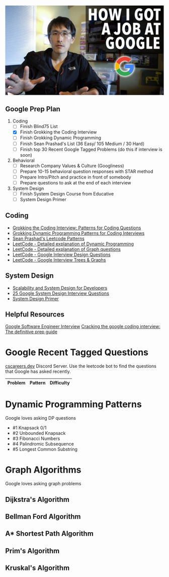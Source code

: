 
![google-tech-lead](./google-tech-lead.jpg)


## Google Prep Plan ##

1. Coding
    - [ ] Finish Blind75 List
    - [X] Finish Grokking the Coding Interview
    - [ ] Finish Grokking Dynamic Programming
    - [ ] Finish Sean Prashad's List (36 Easy/ 105 Medium / 30 Hard)
    - [ ] Finish top 30 Recent Google Tagged Problems (do this if interview is soon)

2. Behavioral
    - [ ] Research Company Values & Culture (Googliness)
    - [ ] Prepare 10-15 behavioral question responses with STAR method
    - [ ] Prepare Intro/Pitch and practice in front of somebody
    - [ ] Prepare questions to ask at the end of each interview

3. System Design
    - [ ] Finish System Design Course from Educative
    - [ ] System Design Primer

## Coding 
- [Grokking the Coding Interview: Patterns for Coding Questions](https://www.educative.io/courses/grokking-the-coding-interview)
- [Grokking Dynamic Programming Patterns for Coding Interviews](https://www.educative.io/courses/grokking-dynamic-programming-patterns-for-coding-interviews)
- [Sean Prashad's Leetcode Patterns](https://seanprashad.com/leetcode-patterns/)
- [LeetCode - Detailed explanation of Dynamic Programming](https://leetcode.com/explore/learn/card/dynamic-programming/)
- [LeetCode - Detailed explanation of Graph questions](https://leetcode.com/explore/learn/card/graph/)
- [LeetCode - Google Interview Design Questions](https://leetcode.com/explore/featured/card/google/65/design-4/)
- [LeetCode - Google Interview Trees & Graphs](https://leetcode.com/explore/featured/card/google/61/trees-and-graphs/)

## System Design

- [Scalability and System Design for Developers](https://www.educative.io/path/scalability-system-design)
- [25 Google System Design Interview Questions](https://www.interviewkickstart.com/interview-questions/google-system-design-interview-questions)
- [System Design Primer](https://github.com/donnemartin/system-design-primer)


## Helpful Resources ##

[Google Software Engineer Interview](https://igotanoffer.com/blogs/tech/google-software-engineer-interview)
[Cracking the google coding interview: The definitive prep guide](https://www.educative.io/blog/google-coding-interview)

# Google Recent Tagged Questions #

[cscareers.dev](https://discord.gg/uXkVRhBqfX) Discord Server. Use the leetcode bot to find the questions that Google has asked recently.

| Problem    | Pattern | Difficulty |
| ----------- | ----------- |  ----------- | 


# Dynamic Programming Patterns
Google loves asking DP questions

- #1 Knapsack 0/1
- #2 Unbounded Knapsack
- #3 Fibonacci Numbers
- #4 Palindromic Subsequence
- #5 Longest Common Substring


# Graph Algorithms

Google loves asking graph problems
## Dijkstra's Algorithm

## Bellman Ford Algorithm
## A* Shortest Path Algorithm

## Prim's Algorithm
## Kruskal's Algorithm




